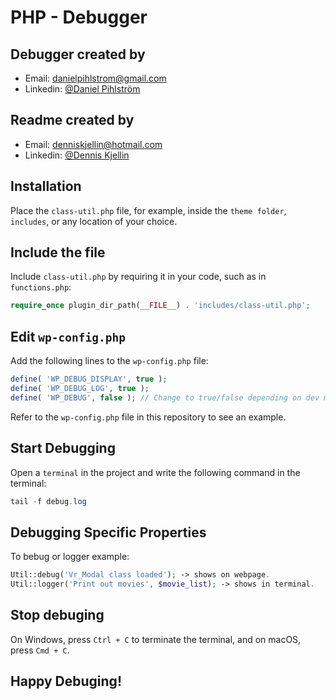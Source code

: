 # PHP - Debugger
## Debugger created by
- Email: danielpihlstrom@gmail.com
- Linkedin: [@Daniel Pihlström](https://www.linkedin.com/in/daniel-pihlstr%C3%B6m-55983641/)
## Readme created by
- Email: denniskjellin@hotmail.com
- Linkedin: [@Dennis Kjellin](https://www.linkedin.com/in/denniskjellin/)

## Installation
Place the `class-util.php` file, for example, inside the `theme folder`, `includes`, or any location of your choice.

## Include the file
Include `class-util.php` by requiring it in your code, such as in `functions.php`:

```php
require_once plugin_dir_path(__FILE__) . 'includes/class-util.php';
```

## Edit `wp-config.php`

Add the following lines to the `wp-config.php` file:
```php
define( 'WP_DEBUG_DISPLAY', true );
define( 'WP_DEBUG_LOG', true );
define( 'WP_DEBUG', false ); // Change to true/false depending on dev mode or production.
```

Refer to the `wp-config.php` file in this repository to see an example.

## Start Debugging
Open a `terminal` in the project and write the following command in the terminal:
```php
tail -f debug.log
```

## Debugging Specific Properties
To bebug or logger example:
```php
Util::debug('Vr_Modal class loaded'); -> shows on webpage.
Util::logger('Print out movies', $movie_list); -> shows in terminal.
```

## Stop debuging
On Windows, press `Ctrl + C` to terminate the terminal, and on macOS, press `Cmd + C`.


## Happy Debuging!

